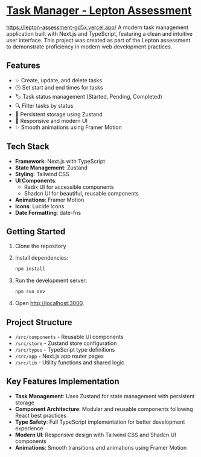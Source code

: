 # [Task Manager - Lepton Assessment]( https://lepton-assessment-gd5x.vercel.app/ )

https://lepton-assessment-gd5x.vercel.app/
A modern task management application built with Next.js and TypeScript, featuring a clean and intuitive user interface. This project was created as part of the Lepton assessment to demonstrate proficiency in modern web development practices.

## Features

- ✨ Create, update, and delete tasks
- 🕒 Set start and end times for tasks
- 🏷️ Task status management (Started, Pending, Completed)
- 🔍 Filter tasks by status
- 💾 Persistent storage using Zustand
- 🎯 Responsive and modern UI
- ✨ Smooth animations using Framer Motion

## Tech Stack

- **Framework**: Next.js with TypeScript
- **State Management**: Zustand
- **Styling**: Tailwind CSS
- **UI Components**: 
  - Radix UI for accessible components
  - Shadcn UI for beautiful, reusable components
- **Animations**: Framer Motion
- **Icons**: Lucide Icons
- **Date Formatting**: date-fns

## Getting Started

1. Clone the repository
2. Install dependencies:
   ```bash
   npm install
   ```

3. Run the development server:
   ```bash
   npm run dev
   ```

4. Open [http://localhost:3000](http://localhost:3000).

## Project Structure

- `/src/components` - Reusable UI components
- `/src/store` - Zustand store configuration
- `/src/types` - TypeScript type definitions
- `/src/app` - Next.js app router pages
- `/src/lib` - Utility functions and shared logic

## Key Features Implementation

- **Task Management**: Uses Zustand for state management with persistent storage
- **Component Architecture**: Modular and reusable components following React best practices
- **Type Safety**: Full TypeScript implementation for better development experience
- **Modern UI**: Responsive design with Tailwind CSS and Shadcn UI components
- **Animations**: Smooth transitions and animations using Framer Motion
